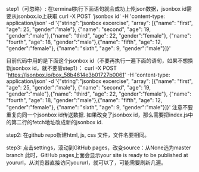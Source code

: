 step1（可忽略）: 
在terminal执行下面语句就会成功上传json数据，jsonbox id需要从jsonbox.io上获取
curl -X POST 'jsonbox id' -H 'content-type: application/json' -d '{"string":"jsonbox excercise", "array": [{"name": "first", "age": 25, "gender":"male"}, {"name": "second", "age": 19, "gender":"male"},{"name": "third", "age": 22, "gender":"female"}, {"name": "fourth", "age": 18, "gender":"male"},{"name": "fifth", "age": 12, "gender":"female"}, {"name": "sixth", "age": 9, "gender":"male"}]}'

目前代码中用的是下面这个jsonbox id（不要再执行一遍下面的语句，如果不想换新jsonbox id，就不要管step1）：
curl -X POST 'https://jsonbox.io/box_58b4614e3b01727b0061' -H 'content-type: application/json' -d '{"string":"jsonbox excercise", "array": [{"name": "first", "age": 25, "gender":"male"}, {"name": "second", "age": 19, "gender":"male"},{"name": "third", "age": 22, "gender":"female"}, {"name": "fourth", "age": 18, "gender":"male"},{"name": "fifth", "age": 12, "gender":"female"}, {"name": "sixth", "age": 9, "gender":"male"}]}'
注意不要重复向同一个jsonbox id传送数据.
如果改变了jsonbox id，那么需要把index.js中的第二行的fetch地址改成新的jsonbox id.

step2:
在github repo新建html, js, css 文件，文件名要相同。

step3:
点击settings，滚动到GitHub pages，改变source：从None选为master branch
此时，GitHub pages上面会显示your site is ready to be published at yoururl，从浏览器直接访问yoururl，就可以了，可能需要刷新几遍。

